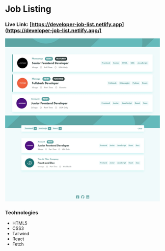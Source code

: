 # Job Listing

### Live Link: [https://developer-job-list.netlify.app](https://developer-job-list.netlify.app/)
![Alt text](src/assets/project-overview1.jpg)
![Alt text](src/assets/project-overview2.jpg)
### Technologies

- HTML5
- CSS3
- Tailwind
- React
- Fetch